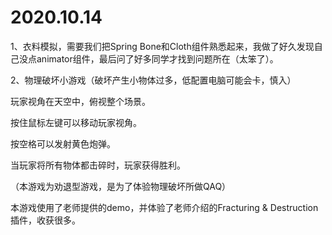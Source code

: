 # 2020.10.14
1、衣料模拟，需要我们把Spring Bone和Cloth组件熟悉起来，我做了好久发现自己没点animator组件，最后问了好多同学才找到问题所在（太笨了）。

2、物理破坏小游戏（破坏产生小物体过多，低配置电脑可能会卡，慎入）


玩家视角在天空中，俯视整个场景。


按住鼠标左键可以移动玩家视角。


按空格可以发射黄色炮弹。


当玩家将所有物体都击碎时，玩家获得胜利。


（本游戏为劝退型游戏，是为了体验物理破坏所做QAQ）


本游戏使用了老师提供的demo，并体验了老师介绍的Fracturing & Destruction插件，收获很多。
